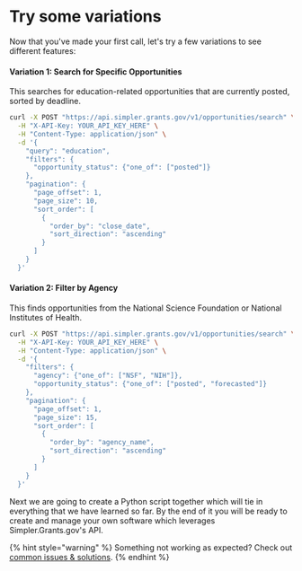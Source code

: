 # Try some variations

Now that you've made your first call, let's try a few variations to see different features:

#### Variation 1: Search for Specific Opportunities

This searches for education-related opportunities that are currently posted, sorted by deadline.

```bash
curl -X POST "https://api.simpler.grants.gov/v1/opportunities/search" \
  -H "X-API-Key: YOUR_API_KEY_HERE" \
  -H "Content-Type: application/json" \
  -d '{
    "query": "education", 
    "filters": {
      "opportunity_status": {"one_of": ["posted"]}
    },
    "pagination": {
      "page_offset": 1,
      "page_size": 10,
      "sort_order": [
        {
          "order_by": "close_date",
          "sort_direction": "ascending"
        }
      ]
    }
  }'
```

#### Variation 2:  Filter by Agency

This finds opportunities from the National Science Foundation or National Institutes of Health.



```bash
curl -X POST "https://api.simpler.grants.gov/v1/opportunities/search" \
  -H "X-API-Key: YOUR_API_KEY_HERE" \
  -H "Content-Type: application/json" \
  -d '{
    "filters": {
      "agency": {"one_of": ["NSF", "NIH"]},
      "opportunity_status": {"one_of": ["posted", "forecasted"]}
    },
    "pagination": {
      "page_offset": 1,
      "page_size": 15,
      "sort_order": [
        {
          "order_by": "agency_name",
          "sort_direction": "ascending"
        }
      ]
    }
  }'
```

Next we are going to create a Python script together which will tie in everything that we have learned so far. By the end of it you will be ready to create and manage your own software which leverages Simpler.Grants.gov's API.&#x20;

{% hint style="warning" %}
Something not working as expected? Check out [common issues & solutions](common-issues-and-solutions.md).&#x20;
{% endhint %}

